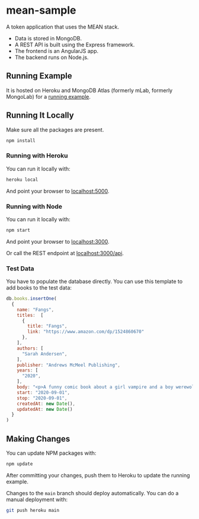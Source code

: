 # mean-sample
A token application that uses the MEAN stack.

* Data is stored in MongoDB.
* A REST API is built using the Express framework.
* The frontend is an AngularJS app.
* The backend runs on Node.js.

## Running Example

It is hosted on Heroku and MongoDB Atlas (formerly mLab, formerly MongoLab) for
a [running example](https://afternoon-cliffs-9951.herokuapp.com/Books.html).

## Running It Locally

Make sure all the packages are present.

```bash
npm install
```

### Running with Heroku

You can run it locally with:

```bash
heroku local
```

And point your browser to [localhost:5000](http://localhost:5000/).

### Running with Node

You can run it locally with:

```bash
npm start
```

And point your browser to [localhost:3000](http://localhost:3000/Books.html).

Or call the REST endpoint at [localhost:3000/api](http://localhost:3000/api/books).

### Test Data

You have to populate the database directly.  You can use this template to add
books to the test data:

```javascript
db.books.insertOne(
  {
    name: "Fangs",
    titles:  [
      {
        title: "Fangs",
        link: "https://www.amazon.com/dp/1524860670"
      },
    ],
    authors: [
      "Sarah Andersen",
    ],
    publisher: "Andrews McMeel Publishing",
    years: [
      "2020",
    ],
    body: "<p>A funny comic book about a girl vampire and a boy werewolf. Filled with sarcastic humor, like:</p><blockquote> <p>- We should have a baby.</p><p>- For dinner?</p><footer>p. 86</footer></blockquote> <p>It pokes fun at many of the vampire and werewolf and new love tropes.</p>",
    start: "2020-09-01",
    stop: "2020-09-01",
    createdAt: new Date(),
    updatedAt: new Date()
  }
)
```

## Making Changes

You can update NPM packages with:

```bash
npm update
```

After committing your changes, push them to Heroku to update the running
example.

Changes to the `main` branch should deploy automatically.  You can do a manual
deployment with:

```bash
git push heroku main
```
